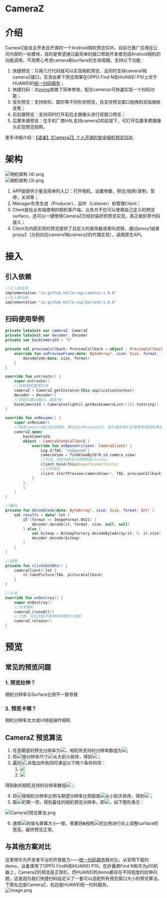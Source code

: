 # CameraZ
# 介绍
CamearZ是自主开发且开源的一个Android相机预览SDK，目前已推广应用在公司内部的一些模块，目的是希望通过最简单的接口帮助开发者完成Android相机的功能调用，不用费心考虑camera和surface的生命周期。支持以下功能：

1. 快捷预览：只用几行代码就可以实现相机预览，且同时支持camera1和camera2接口，实测全屏下预览效果在OPPO Find N及HUAWEI P10上优于HUAWEI的[统一扫码服务](https://developer.huawei.com/consumer/cn/doc/development/HMSCore-Guides/service-introduction-0000001050041994)；
2. 快捷扫码：对[zxing](https://github.com/zxing/zxing)库做了简单修改，配合cameraz可快速实现一个扫码功能；
3. 变形预览：支持矩形、圆形等不同形状预览，且支持预览窗口拖拽和双指缩放变焦；
4. 前后摄预览：支持同时打开前后主摄像头进行双窗口预览；
5. 后置多摄预览：在手机厂商HAL支持camera2的前提下，可打开后置多颗摄像头实现预览拍照。

更多详细介绍：[【语雀】【CameraZ】个人开源的安卓相机预览SDK](https://www.yuque.com/ahahahq/tech/ukfmcwph91qh9dml?singleDoc)
<a name="Xanid"></a>
# 架构
![相机架构 (4).png](https://cdn.nlark.com/yuque/0/2021/png/333743/1632122403271-340f876f-36f4-4112-a793-661b386f86f5.png#averageHue=%23554747&clientId=u616b7b08-d89a-4&from=ui&id=Zx7Iw&name=%E7%9B%B8%E6%9C%BA%E6%9E%B6%E6%9E%84%20%284%29.png&originHeight=950&originWidth=1648&originalType=binary&ratio=1&rotation=0&showTitle=false&size=52104&status=done&style=none&taskId=uc5bfe1b4-0c7c-47eb-8811-535726d3318&title=)<br />![相机架构 (3).png](https://cdn.nlark.com/yuque/0/2021/png/333743/1632121970669-9a3a46af-28dd-4a9e-b3ae-843d3ef9e08d.png#averageHue=%23ababab&clientId=u616b7b08-d89a-4&from=ui&id=C79ne&name=%E7%9B%B8%E6%9C%BA%E6%9E%B6%E6%9E%84%20%283%29.png&originHeight=760&originWidth=1707&originalType=binary&ratio=1&rotation=0&showTitle=false&size=90493&status=done&style=none&taskId=uea9c97f6-f7c8-4d4d-9afd-538eef9ea8c&title=)

1. APP层提供少量且简单的入口：打开相机，设置参数，预览/拍照/录制，暂停，关闭等；
2. Manager负责生成（Producer）、监听（Listener）和管理Client；
3. Client是给业务端使用的相机客户端，业务方不仅可以使用自己定义的预览surface，还可以一键使用CameraZ已经封装好的预览实现，真正做到零代码接入；
4. Client为内部实现的预览提供了自定义的装饰器或者叫滤镜，通过proxy1或者proxy2（分别对应camera1和camera2的代理实现），调用原生API。
<a name="rPLoN"></a>
# 接入
<a name="OxF51"></a>
## 引入依赖
```groovy
//引入预览库
implementation "io.github.hello-cqq:cameraz:1.0.0"
//引入条码库
implementation "io.github.hello-cqq:barcode:1.0.0"
```
<a name="NIQIG"></a>
## 扫码使用举例
```kotlin
private lateinit var cameraZ: CameraZ
private lateinit var decoder: Decoder
private var backCameraId = "0"

private val previewCallback: PreviewCallback = object : PreviewCallback {
    override fun onPreviewFrame(data: ByteArray?, size: Size, format: Int) {
        decodeCode(data, size, format)
    }
}

override fun onCreate() {
    super.onCreate()
    //获取相机管理实例
    cameraZ = CameraZ.getInstance(this.applicationContext)
    decoder = Decoder()
    //获取后置主摄id，通常为0
    backCameraId = CameraConfigUtil.getBackCameraList()[0].toString()
}

override fun onResume() {
    super.onResume()
    //使用camera1接口启动相机，建议在onResume执行，因为通常我们还需要申请相机等权限
    cameraZ.open(
        backCameraId,
        object : CameraStateCallback {
            override fun onOpened(client: CameraClient) {
                Log.d(TAG, "onOpened")
                cameraView = findViewById(R.id.camera_view)
                //可选，绑定相机生命周期到Activity
                client.bind(this@SuperScanActivity)
                //打开预览
                client.startPreview(cameraView!!, TAG, previewCallback)
            }
        },
        1
    )
}

//解码
private fun decodeCode(data: ByteArray?, size: Size, format: Int) {
    val results = data?.let {
        if (format == ImageFormat.NV21) {
            decoder.decode(it, format, size, null, null)
        } else {
            val bitmap = BitmapFactory.decodeByteArray(it, 0, it.size)
            decoder.decode(bitmap)
        }
    }
}

//拍照
private fun clickShotBtn() {
    cameraClient?.let {
        it.takePicture(TAG, pictureCallback)
    }
}

//关闭
override fun onDestroy() {
    super.onDestroy()
    //关闭相机
    cameraZ.closeAll()
    //注意，仅在彻底不使用时再释放(线程)
    cameraZ.release()
}
```
<a name="p4Qd7"></a>
# 预览
<a name="i0Tt1"></a>
## 常见的预览问题
<a name="CasHE"></a>
### 1. 预览拉伸？
相机分辨率与Surface比例不一致导致
<a name="oxNFu"></a>
### 2. 预览卡顿？
相机分辨率太大或UI线程操作相机
<a name="x2LrS"></a>
## CameraZ 预览算法

1. 任意期望的预览分辨率为![](https://cdn.nlark.com/yuque/__latex/7f1122aba66682a54d4eed3934855162.svg#card=math&code=b%28%7Bx_%7Bb%7D%7D%20%2A%20%7By_%7Bb%7D%7D%29&id=iJtYx)，相机所支持的分辨率数组为![](https://cdn.nlark.com/yuque/__latex/a6e60769526e4938ce4ebf07c6cd432a.svg#card=math&code=%5Cleft%20%5C%7Ba_%7Bn%7D%5Cright%20%5C%7D&id=KjjvM);
2. 将![](https://cdn.nlark.com/yuque/__latex/a6e60769526e4938ce4ebf07c6cd432a.svg#card=math&code=%5Cleft%20%5C%7Ba_%7Bn%7D%5Cright%20%5C%7D&id=pwTTR)按分辨率尺寸![](https://cdn.nlark.com/yuque/__latex/43520ceb0eed0e8efc157edad713a27a.svg#card=math&code=%5Csqrt%7Bx_%7Ba_%7Bi%7D%7D%5E2%2By_%7Ba_%7Bi%7D%7D%5E2%7D%20&id=UxsW2)从大到小排序，得到![](https://cdn.nlark.com/yuque/__latex/21e64e07a963a05db5abf38f6a0aa214.svg#card=math&code=%5Cleft%20%5C%7Bs_%7Bn%7D%5Cright%20%5C%7D&id=PdJpv)；
3. 遍历![](https://cdn.nlark.com/yuque/__latex/21e64e07a963a05db5abf38f6a0aa214.svg#card=math&code=%5Cleft%20%5C%7Bs_%7Bn%7D%5Cright%20%5C%7D&id=HpItq),并取出所有同时满足以下两个条件的项：
   1. ![](https://cdn.nlark.com/yuque/__latex/afa4f98a7dfe0e80f8f942651c767a34.svg#card=math&code=%7Bx_%7Bb%7D%7D%20%2A%201.5%3E%3D%20%7Bx_%7Bs_%7Bi%7D%7D%7D%20%3E%3D%20%7Bx_%7Bb%7D%7D&id=FOAd4)
   2. ![](https://cdn.nlark.com/yuque/__latex/46469a2c722ff63a65cabb4c3c1dc81b.svg#card=math&code=%7By_%7Bb%7D%7D%20%2A%201.5%3E%3D%20%7By_%7Bs_%7Bi%7D%7D%7D%20%3E%3D%20%7By_%7Bb%7D%7D&id=bLz4x)

得到新的相机支持的分辨率数组![](https://cdn.nlark.com/yuque/__latex/784878ef950e802b09a59596259a6d44.svg#card=math&code=%5Cleft%20%5C%7Bp_%7Bm%7D%5Cright%20%5C%7D&id=UgFPC)；

4. 将![](https://cdn.nlark.com/yuque/__latex/784878ef950e802b09a59596259a6d44.svg#card=math&code=%5Cleft%20%5C%7Bp_%7Bm%7D%5Cright%20%5C%7D&id=MkCGS)按相机分辨率比例与期望分辨率比例插值![](https://cdn.nlark.com/yuque/__latex/f931f73a1b515e827d1c4b13d3092473.svg#card=math&code=%5Cleft%20%7C%5Cfrac%7By_%7Bp_%7Bi%7D%7D%7D%7Bx_%7Bp_%7Bi%7D%7D%7D-%5Cfrac%7By_%7Bb%7D%7D%7Bx_%7Bb%7D%7D%5Cright%20%7C&id=a00B9)从小到大排序，得到![](https://cdn.nlark.com/yuque/__latex/55397875ea18deeb30be3d2c67d8a438.svg#card=math&code=%5Cleft%20%5C%7Bq_%7Bm%7D%5Cright%20%5C%7D&id=JVOQN)；
5. 取![](https://cdn.nlark.com/yuque/__latex/55397875ea18deeb30be3d2c67d8a438.svg#card=math&code=%5Cleft%20%5C%7Bq_%7Bm%7D%5Cright%20%5C%7D&id=weklt)的第一项，得到最佳的相机预览分辨率，即![](https://cdn.nlark.com/yuque/__latex/6cd7b925e4e4d083cae161e8ec51a494.svg#card=math&code=%7Bq_%7B0%7D%7D&id=KrXNN)，如下图形表示：

![CameraS预览算法.png](https://cdn.nlark.com/yuque/0/2022/png/333743/1655190620477-b9e358c8-5d44-4e08-a129-f154e36d7017.png#averageHue=%230c0904&clientId=ub261cca8-7d77-4&from=paste&height=1417&id=u5c784768&name=CameraS%E9%A2%84%E8%A7%88%E7%AE%97%E6%B3%95.png&originHeight=1417&originWidth=1608&originalType=binary&ratio=1&rotation=0&showTitle=false&size=156418&status=done&style=none&taskId=u79099af8-ea2a-44cd-b396-c2c32880c9a&title=&width=1608)

6. 通常![](https://cdn.nlark.com/yuque/__latex/7f1122aba66682a54d4eed3934855162.svg#card=math&code=b%28%7Bx_%7Bb%7D%7D%20%2A%20%7By_%7Bb%7D%7D%29&id=uWKbS)的值与屏幕大小一致，需要将**b**按照![](https://cdn.nlark.com/yuque/__latex/6cd7b925e4e4d083cae161e8ec51a494.svg#card=math&code=%7Bq_%7B0%7D%7D&id=UYp7h)的比例进行向上调整surface的宽高，最终预览正常。
<a name="gr2OH"></a>
## 与其他方案对比
这里用华为开发者平台的开放能力——[统一扫码服务](https://developer.huawei.com/consumer/cn/doc/development/HMSCore-Guides/service-introduction-0000001050041994)做对比，从官网下载的demo，设备使用了OPPO FindN和HUAWEI P10。在折叠屏Find N和华为p10机器上，CameraZ的预览是正常的，而HUAWEI的demo都存在不同程度的拉伸问题，这是因为我们快捷扫码自定义了一套可以适配所有预览窗口大小的预览算法。<br />下图左边是CameraZ，右边是HUAWEI统一扫码服务。<br />![image.png](https://cdn.nlark.com/yuque/0/2022/png/333743/1657879586036-82e72c3b-5e67-4a44-9ef6-6e4b80fc1734.png#averageHue=%239c978e&clientId=u8ffec68b-4573-4&from=paste&height=426&id=u08a517b5&name=image.png&originHeight=426&originWidth=1053&originalType=binary&ratio=1&rotation=0&showTitle=false&size=218749&status=done&style=none&taskId=u514c58a4-6057-4c0c-bd98-e5e09faf921&title=&width=1053)
